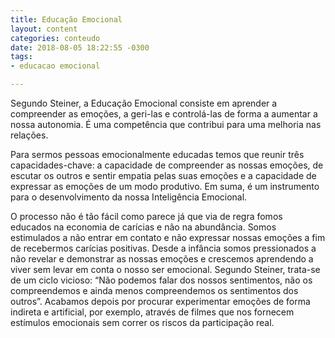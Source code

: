 ```yaml
---
title: Educação Emocional
layout: content
categories: conteudo
date: 2018-08-05 18:22:55 -0300
tags:
- educacao emocional

---
```

Segundo Steiner, a Educação Emocional consiste em aprender a compreender as emoções, a geri-las e controlá-las de forma a aumentar a nossa autonomia. É uma competência que contribui para uma melhoria nas relações. 

Para sermos pessoas emocionalmente educadas temos que reunir três capacidades-chave: a capacidade de compreender as nossas emoções, de escutar os outros e sentir empatia pelas suas emoções e a capacidade de expressar as emoções de um modo produtivo. Em suma, é um instrumento para o desenvolvimento da nossa Inteligência Emocional.

O processo não é tão fácil como parece já que via de regra fomos educados na economia de carícias e não na abundância. Somos estimulados a não entrar em contato e não expressar nossas emoções a fim de recebermos carícias positivas. Desde a infância somos pressionados a não revelar e demonstrar as nossas emoções e crescemos aprendendo a viver sem levar em conta o nosso ser emocional. Segundo Steiner, trata-se de um ciclo vicioso: “Não podemos falar dos nossos sentimentos, não os compreendemos e ainda menos compreendemos os sentimentos dos outros”. Acabamos depois por procurar experimentar emoções de forma indireta e artificial, por exemplo, através de filmes que nos fornecem estímulos emocionais sem correr os riscos da participação real.

 